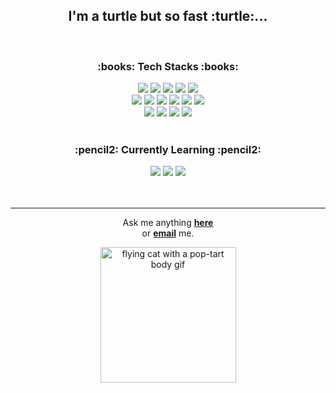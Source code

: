 <div align="center">

<h2>I'm a turtle but so fast :turtle:...</h2><br>

<h3>:books: Tech Stacks :books:</h3>

<div>
 <span><img src="https://img.shields.io/badge/Naver-03C75A?style=for-the-badge&logo=Naver&logoColor=white"><span>
 <img src="https://img.shields.io/badge/VS Code-007ACC?style=for-the-badge&logo=Visual Studio Code&logoColor=white">
 <img src="https://img.shields.io/badge/GitHub-181717?style=for-the-badge&logo=GitHub&logoColor=white">
 <img src="https://img.shields.io/badge/Sourcetree-0052CC?style=for-the-badge&logo=Sourcetree&logoColor=white">
 <img src="https://img.shields.io/badge/Bootstrap-7952B3?style=for-the-badge&logo=Bootstrap&logoColor=white">
</div>

<div>
 <img src="https://img.shields.io/badge/HTML5-E34F26?style=for-the-badge&logo=HTML5&logoColor=white">
 <img src="https://img.shields.io/badge/CSS3-1572B6?style=for-the-badge&logo=CSS3&logoColor=white">
 <img src="https://img.shields.io/badge/Sass/Scss-CC6699?style=for-the-badge&logo=Sass&logoColor=white">
 <img src="https://img.shields.io/badge/Swiper-6332F6?style=for-the-badge&logo=Swiper&logoColor=white">
 <img src="https://img.shields.io/badge/jQuery-0769AD?style=for-the-badge&logo=jQuery&logoColor=white">
 <img src="https://img.shields.io/badge/JavaScript(ES6)-F7DF1E?style=for-the-badge&logo=JavaScript&logoColor=white">
</div>

<div>
 <img src="https://img.shields.io/badge/Node.js-339933?style=for-the-badge&logo=Node.js&logoColor=white">
 <img src="https://img.shields.io/badge/gulp-CF4647?style=for-the-badge&logo=gulp&logoColor=white">
 <img src="https://img.shields.io/badge/npm-CB3837?style=for-the-badge&logo=npm&logoColor=white">
 <img src="https://img.shields.io/badge/Yarn-2C8EBB?style=for-the-badge&logo=Yarn&logoColor=white">
</div>
<br>

<h3> :pencil2: Currently Learning :pencil2: </h3>

<div>
 <img src="https://img.shields.io/badge/JavaScript(ES5)-F7DF1E?style=for-the-badge&logo=JavaScript&logoColor=white">
 <img src="https://img.shields.io/badge/React-61DAFB?style=for-the-badge&logo=React&logoColor=white">
 <img src="https://img.shields.io/badge/TypeScript-3178C6?style=for-the-badge&logo=TypeScript&logoColor=white">
</div>
<br><br>

---

Ask me anything <a href="https://github.com/ABSphreak/ABSphreak/issues/new"><b>here</b></a><br>
or <a href="mailto:jiihy@naver.com"><b>email</b></a> me.

<div><img width="217" alt="flying cat with a pop-tart body gif" src="https://c.tenor.com/lTtlX5xlfmgAAAAC/nyan-cat.gif"></div>
</div>
